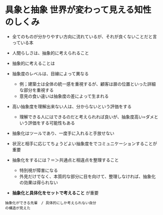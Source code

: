 # 具象と抽象 世界が変わって見える知性のしくみ

* 全てのものが分かりやすい方向に流れているが、それが良くないことだと言っている本
* 人間らしさは、抽象的に考えられること

* 抽象的に考えることは
* 抽象度のレベルは、目線によって異なる
  * 例；建築士は全体の統一感を重視するが、顧客は扉の位置といった詳細な部分を重視する
  * 意見の食い違いは抽象度の差によって生まれる
* 高い抽象度を理解出来ない人は、分からないという評価をする
  * 理解できる人にはできるのだと考えられれば良いが、抽象度高い=ダメという評価をする可能性もある
* 抽象化はツールであり、一度手に入れると手放せない
* 状況と相手に応じてちょうどよい抽象度をでコミュニケーションすることが重要
* 抽象化をするには？＝＞共通点と相違点を整理すること
  * 特別視が障害になる
  * 外見だけでなく、本質的な部分に目を向けて、整理しなければ、抽象化の効果は得られない

* __抽象化と具体化をセットで考えること__ が重要
~~~
抽象化ができる先輩　/ 具体的にしか考えられない自分
の構造が見えた
~~~
